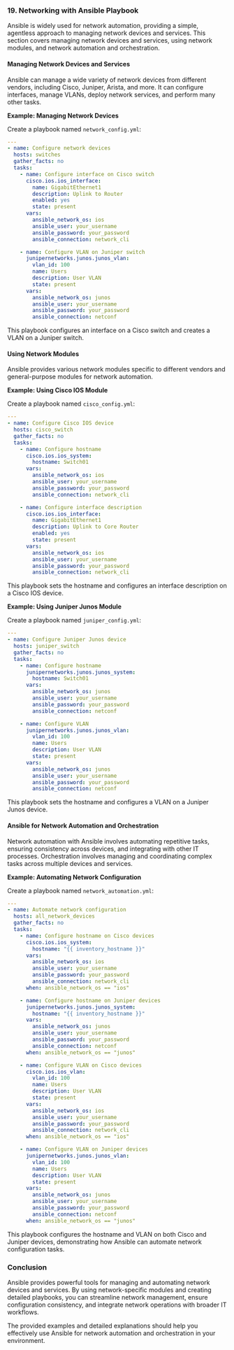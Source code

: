 ### 19. Networking with Ansible Playbook

Ansible is widely used for network automation, providing a simple, agentless approach to managing network devices and services. 
This section covers managing network devices and services, using network modules, and network automation and orchestration.

#### Managing Network Devices and Services

Ansible can manage a wide variety of network devices from different vendors, including Cisco, Juniper, Arista, and more. 
It can configure interfaces, manage VLANs, deploy network services, and perform many other tasks.

**Example: Managing Network Devices**

Create a playbook named `network_config.yml`:

```yaml
---
- name: Configure network devices
  hosts: switches
  gather_facts: no
  tasks:
    - name: Configure interface on Cisco switch
      cisco.ios.ios_interface:
        name: GigabitEthernet1
        description: Uplink to Router
        enabled: yes
        state: present
      vars:
        ansible_network_os: ios
        ansible_user: your_username
        ansible_password: your_password
        ansible_connection: network_cli

    - name: Configure VLAN on Juniper switch
      junipernetworks.junos.junos_vlan:
        vlan_id: 100
        name: Users
        description: User VLAN
        state: present
      vars:
        ansible_network_os: junos
        ansible_user: your_username
        ansible_password: your_password
        ansible_connection: netconf
```

This playbook configures an interface on a Cisco switch and creates a VLAN on a Juniper switch.

#### Using Network Modules

Ansible provides various network modules specific to different vendors and general-purpose modules for network automation.

**Example: Using Cisco IOS Module**

Create a playbook named `cisco_config.yml`:

```yaml
---
- name: Configure Cisco IOS device
  hosts: cisco_switch
  gather_facts: no
  tasks:
    - name: Configure hostname
      cisco.ios.ios_system:
        hostname: Switch01
      vars:
        ansible_network_os: ios
        ansible_user: your_username
        ansible_password: your_password
        ansible_connection: network_cli

    - name: Configure interface description
      cisco.ios.ios_interface:
        name: GigabitEthernet1
        description: Uplink to Core Router
        enabled: yes
        state: present
      vars:
        ansible_network_os: ios
        ansible_user: your_username
        ansible_password: your_password
        ansible_connection: network_cli
```

This playbook sets the hostname and configures an interface description on a Cisco IOS device.

**Example: Using Juniper Junos Module**

Create a playbook named `juniper_config.yml`:

```yaml
---
- name: Configure Juniper Junos device
  hosts: juniper_switch
  gather_facts: no
  tasks:
    - name: Configure hostname
      junipernetworks.junos.junos_system:
        hostname: Switch01
      vars:
        ansible_network_os: junos
        ansible_user: your_username
        ansible_password: your_password
        ansible_connection: netconf

    - name: Configure VLAN
      junipernetworks.junos.junos_vlan:
        vlan_id: 100
        name: Users
        description: User VLAN
        state: present
      vars:
        ansible_network_os: junos
        ansible_user: your_username
        ansible_password: your_password
        ansible_connection: netconf
```

This playbook sets the hostname and configures a VLAN on a Juniper Junos device.

#### Ansible for Network Automation and Orchestration

Network automation with Ansible involves automating repetitive tasks, ensuring consistency across devices, and integrating with other IT processes. 
Orchestration involves managing and coordinating complex tasks across multiple devices and services.

**Example: Automating Network Configuration**

Create a playbook named `network_automation.yml`:

```yaml
---
- name: Automate network configuration
  hosts: all_network_devices
  gather_facts: no
  tasks:
    - name: Configure hostname on Cisco devices
      cisco.ios.ios_system:
        hostname: "{{ inventory_hostname }}"
      vars:
        ansible_network_os: ios
        ansible_user: your_username
        ansible_password: your_password
        ansible_connection: network_cli
      when: ansible_network_os == "ios"

    - name: Configure hostname on Juniper devices
      junipernetworks.junos.junos_system:
        hostname: "{{ inventory_hostname }}"
      vars:
        ansible_network_os: junos
        ansible_user: your_username
        ansible_password: your_password
        ansible_connection: netconf
      when: ansible_network_os == "junos"

    - name: Configure VLAN on Cisco devices
      cisco.ios.ios_vlan:
        vlan_id: 100
        name: Users
        description: User VLAN
        state: present
      vars:
        ansible_network_os: ios
        ansible_user: your_username
        ansible_password: your_password
        ansible_connection: network_cli
      when: ansible_network_os == "ios"

    - name: Configure VLAN on Juniper devices
      junipernetworks.junos.junos_vlan:
        vlan_id: 100
        name: Users
        description: User VLAN
        state: present
      vars:
        ansible_network_os: junos
        ansible_user: your_username
        ansible_password: your_password
        ansible_connection: netconf
      when: ansible_network_os == "junos"
```

This playbook configures the hostname and VLAN on both Cisco and Juniper devices, demonstrating how Ansible can automate network configuration tasks.

### Conclusion

Ansible provides powerful tools for managing and automating network devices and services. 
By using network-specific modules and creating detailed playbooks, you can streamline network management, 
ensure configuration consistency, and integrate network operations with broader IT workflows. 

The provided examples and detailed explanations should help you effectively use Ansible for network automation and orchestration in your environment.
